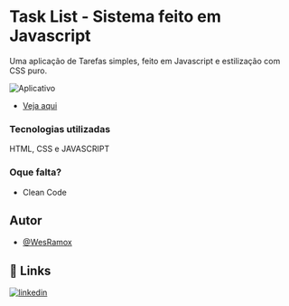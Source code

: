 
# Task List - Sistema feito em Javascript

Uma aplicação de Tarefas simples, feito em Javascript e estilização com CSS puro.

![Aplicativo](https://snipboard.io/BFP7Ah.jpg)

- [Veja aqui](https://task-list-e.vercel.app/)

### Tecnologias utilizadas

HTML, CSS e JAVASCRIPT

### Oque falta?
- Clean Code

## Autor

- [@WesRamox](https://www.github.com/wesramox)

## 🔗 Links
[![linkedin](https://img.shields.io/badge/linkedin-0A66C2?style=for-the-badge&logo=linkedin&logoColor=white)](https://www.linkedin.com/in/wesleyramox/)

